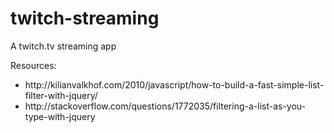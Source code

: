 # twitch-streaming
A twitch.tv streaming app

Resources:
<ul>
    <li>http://kilianvalkhof.com/2010/javascript/how-to-build-a-fast-simple-list-filter-with-jquery/</li>
    <li>http://stackoverflow.com/questions/1772035/filtering-a-list-as-you-type-with-jquery</li>
</ul>
